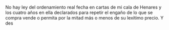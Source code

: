 No hay ley del ordenamiento real fecha en cartas de mi cala de Henares y los cuatro años en ella declarados para repetir el engaño de lo que se compra vende o permita por la mitad más o menos de su lexitimo precio. Y des